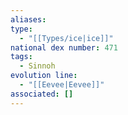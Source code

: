 ```yaml
---
aliases: 
type:
  - "[[Types/ice|ice]]"
national dex number: 471
tags:
  - Sinnoh
evolution line:
  - "[[Eevee|Eevee]]"
associated: []
---
```

